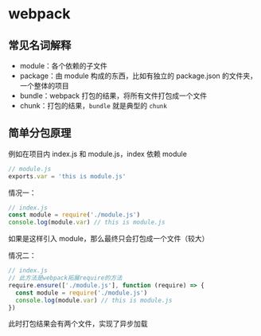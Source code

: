 # webpack

## 常见名词解释

- module：各个依赖的子文件
- package：由 module 构成的东西，比如有独立的 package.json 的文件夹，一个整体的项目
- bundle：webpack 打包的结果，将所有文件打包成一个文件
- chunk：打包的结果，`bundle` 就是典型的 `chunk`

## 简单分包原理

例如在项目内 index.js 和 module.js，index 依赖 module

```js
// module.js
exports.var = 'this is module.js'
```

情况一：

```js
// index.js
const module = require('./module.js')
console.log(module.var) // this is module.js
```

如果是这样引入 module，那么最终只会打包成一个文件（较大）

情况二：

```js
// index.js
// 此方法是webpack拓展require的方法
require.ensure(['./module.js'], function (require) => {
  const module = require('./module.js')
  console.log(module.var) // this is module.js
})
```

此时打包结果会有两个文件，实现了异步加载
